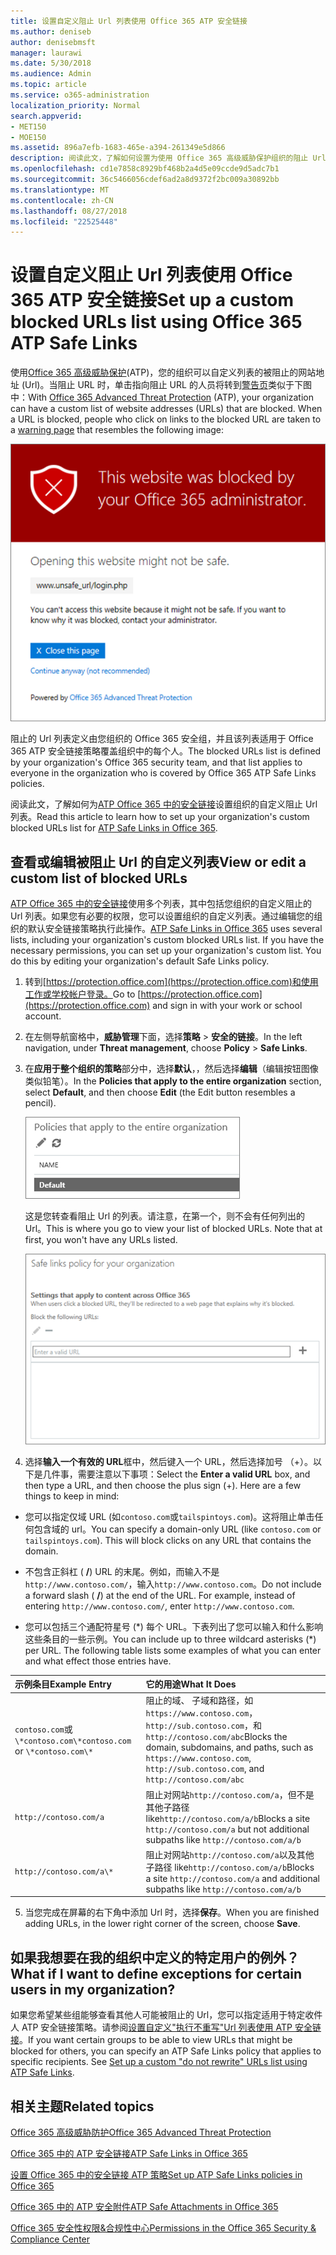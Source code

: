 ```yaml
---
title: 设置自定义阻止 Url 列表使用 Office 365 ATP 安全链接
ms.author: deniseb
author: denisebmsft
manager: laurawi
ms.date: 5/30/2018
ms.audience: Admin
ms.topic: article
ms.service: o365-administration
localization_priority: Normal
search.appverid:
- MET150
- MOE150
ms.assetid: 896a7efb-1683-465e-a394-261349e5d866
description: 阅读此文，了解如何设置为使用 Office 365 高级威胁保护组织的阻止 Url 的列表。阻止的 Url 将适用于电子邮件和根据您 ATP 安全链接策略的 Office 文档。
ms.openlocfilehash: cd1e7858c8929bf468b2a4d5e09ccde9d5adc7b1
ms.sourcegitcommit: 36c5466056cdef6ad2a8d9372f2bc009a30892bb
ms.translationtype: MT
ms.contentlocale: zh-CN
ms.lasthandoff: 08/27/2018
ms.locfileid: "22525448"
---
```

# <a name="set-up-a-custom-blocked-urls-list-using-office-365-atp-safe-links"></a><span data-ttu-id="42819-104">设置自定义阻止 Url 列表使用 Office 365 ATP 安全链接</span><span class="sxs-lookup"><span data-stu-id="42819-104">Set up a custom blocked URLs list using Office 365 ATP Safe Links</span></span>

<span data-ttu-id="42819-p102">使用[Office 365 高级威胁保护](office-365-atp.md)(ATP)，您的组织可以自定义列表的被阻止的网站地址 (Url)。当阻止 URL 时，单击指向阻止 URL 的人员将转到[警告页](atp-safe-links-warning-pages.md)类似于下图中：</span><span class="sxs-lookup"><span data-stu-id="42819-p102">With [Office 365 Advanced Threat Protection](office-365-atp.md) (ATP), your organization can have a custom list of website addresses (URLs) that are blocked. When a URL is blocked, people who click on links to the blocked URL are taken to a [warning page](atp-safe-links-warning-pages.md) that resembles the following image:</span></span> 
  
![阻止此网站](media/6b4bda2d-a1e6-419e-8b10-588e83c3af3f.png)
  
<span data-ttu-id="42819-108">阻止的 Url 列表定义由您组织的 Office 365 安全组，并且该列表适用于 Office 365 ATP 安全链接策略覆盖组织中的每个人。</span><span class="sxs-lookup"><span data-stu-id="42819-108">The blocked URLs list is defined by your organization's Office 365 security team, and that list applies to everyone in the organization who is covered by Office 365 ATP Safe Links policies.</span></span> 
  
<span data-ttu-id="42819-109">阅读此文，了解如何为[ATP Office 365 中的安全链接](atp-safe-links.md)设置组织的自定义阻止 Url 列表。</span><span class="sxs-lookup"><span data-stu-id="42819-109">Read this article to learn how to set up your organization's custom blocked URLs list for [ATP Safe Links in Office 365](atp-safe-links.md).</span></span>
  
## <a name="view-or-edit-a-custom-list-of-blocked-urls"></a><span data-ttu-id="42819-110">查看或编辑被阻止 Url 的自定义列表</span><span class="sxs-lookup"><span data-stu-id="42819-110">View or edit a custom list of blocked URLs</span></span>

<span data-ttu-id="42819-p103">[ATP Office 365 中的安全链接](atp-safe-links.md)使用多个列表，其中包括您组织的自定义阻止的 Url 列表。如果您有必要的权限，您可以设置组织的自定义列表。通过编辑您的组织的默认安全链接策略执行此操作。</span><span class="sxs-lookup"><span data-stu-id="42819-p103">[ATP Safe Links in Office 365](atp-safe-links.md) uses several lists, including your organization's custom blocked URLs list. If you have the necessary permissions, you can set up your organization's custom list. You do this by editing your organization's default Safe Links policy.</span></span>
  
1. <span data-ttu-id="42819-114">转到[https://protection.office.com](https://protection.office.com)和使用工作或学校帐户登录。</span><span class="sxs-lookup"><span data-stu-id="42819-114">Go to [https://protection.office.com](https://protection.office.com) and sign in with your work or school account.</span></span> 
    
2. <span data-ttu-id="42819-115">在左侧导航窗格中，**威胁管理**下面，选择**策略** \> **安全的链接**。</span><span class="sxs-lookup"><span data-stu-id="42819-115">In the left navigation, under **Threat management**, choose **Policy** \> **Safe Links**.</span></span>
    
3. <span data-ttu-id="42819-116">在**应用于整个组织的策略**部分中，选择**默认**，，然后选择**编辑**（编辑按钮图像类似铅笔）。</span><span class="sxs-lookup"><span data-stu-id="42819-116">In the **Policies that apply to the entire organization** section, select **Default**, and then choose **Edit** (the Edit button resembles a pencil).</span></span> 
    
    ![单击编辑来编辑您的安全链接保护的默认策略](media/d08f9615-d947-4033-813a-d310ec2c8cca.png)
  
    <span data-ttu-id="42819-p104">这是您转查看阻止 Url 的列表。请注意，在第一个，则不会有任何列出的 Url。</span><span class="sxs-lookup"><span data-stu-id="42819-p104">This is where you go to view your list of blocked URLs. Note that at first, you won't have any URLs listed.</span></span>
    
    ![阻止 Url 列表是在默认适用于您的整个组织的安全链接策略。](media/575e1449-6191-40ac-b626-030a2fd3fb11.png)
  
4. <span data-ttu-id="42819-p105">选择**输入一个有效的 URL**框中，然后键入一个 URL，然后选择加号 （+）。以下是几件事，需要注意以下事项：</span><span class="sxs-lookup"><span data-stu-id="42819-p105">Select the **Enter a valid URL** box, and then type a URL, and then choose the plus sign (+). Here are a few things to keep in mind:</span></span> 
    
  - <span data-ttu-id="42819-p106">您可以指定仅域 URL (如`contoso.com`或`tailspintoys.com`)。这将阻止单击任何包含域的 url。</span><span class="sxs-lookup"><span data-stu-id="42819-p106">You can specify a domain-only URL (like `contoso.com` or `tailspintoys.com`). This will block clicks on any URL that contains the domain.</span></span>
    
  - <span data-ttu-id="42819-p107">不包含正斜杠 ( **/**) URL 的末尾。例如，而输入不是`http://www.contoso.com/`，输入`http://www.contoso.com`。</span><span class="sxs-lookup"><span data-stu-id="42819-p107">Do not include a forward slash ( **/**) at the end of the URL. For example, instead of entering `http://www.contoso.com/`, enter `http://www.contoso.com`.</span></span>
    
  - <span data-ttu-id="42819-p108">您可以包括三个通配符星号 (\*) 每个 URL。下表列出了您可以输入和什么影响这些条目的一些示例。</span><span class="sxs-lookup"><span data-stu-id="42819-p108">You can include up to three wildcard asterisks (\*) per URL. The following table lists some examples of what you can enter and what effect those entries have.</span></span>
    
|<span data-ttu-id="42819-129">**示例条目**</span><span class="sxs-lookup"><span data-stu-id="42819-129">**Example Entry**</span></span>|<span data-ttu-id="42819-130">**它的用途**</span><span class="sxs-lookup"><span data-stu-id="42819-130">**What It Does**</span></span>|
|:-----|:-----|
|<span data-ttu-id="42819-131">`contoso.com`或`\*contoso.com\*`</span><span class="sxs-lookup"><span data-stu-id="42819-131">`contoso.com` or `\*contoso.com\*`</span></span>  <br/> |<span data-ttu-id="42819-132">阻止的域、 子域和路径，如`https://www.contoso.com`， `http://sub.contoso.com`，和`http://contoso.com/abc`</span><span class="sxs-lookup"><span data-stu-id="42819-132">Blocks the domain, subdomains, and paths, such as `https://www.contoso.com`, `http://sub.contoso.com`, and `http://contoso.com/abc`</span></span>  <br/> |
|`http://contoso.com/a`  <br/> |<span data-ttu-id="42819-133">阻止对网站`http://contoso.com/a`，但不是其他子路径 like`http://contoso.com/a/b`</span><span class="sxs-lookup"><span data-stu-id="42819-133">Blocks a site `http://contoso.com/a` but not additional subpaths like `http://contoso.com/a/b`</span></span>  <br/> |
|`http://contoso.com/a\*`  <br/> |<span data-ttu-id="42819-134">阻止对网站`http://contoso.com/a`以及其他子路径 like`http://contoso.com/a/b`</span><span class="sxs-lookup"><span data-stu-id="42819-134">Blocks a site `http://contoso.com/a` and additional subpaths like `http://contoso.com/a/b`</span></span>  <br/> |
   
5. <span data-ttu-id="42819-135">当您完成在屏幕的右下角中添加 Url 时，选择**保存**。</span><span class="sxs-lookup"><span data-stu-id="42819-135">When you are finished adding URLs, in the lower right corner of the screen, choose **Save**.</span></span>
    
## <a name="what-if-i-want-to-define-exceptions-for-certain-users-in-my-organization"></a><span data-ttu-id="42819-136">如果我想要在我的组织中定义的特定用户的例外？</span><span class="sxs-lookup"><span data-stu-id="42819-136">What if I want to define exceptions for certain users in my organization?</span></span>

<span data-ttu-id="42819-p109">如果您希望某些组能够查看其他人可能被阻止的 Url，您可以指定适用于特定收件人 ATP 安全链接策略。请参阅[设置自定义"执行不重写"Url 列表使用 ATP 安全链接](set-up-a-custom-do-not-rewrite-urls-list-with-atp.md)。</span><span class="sxs-lookup"><span data-stu-id="42819-p109">If you want certain groups to be able to view URLs that might be blocked for others, you can specify an ATP Safe Links policy that applies to specific recipients. See [Set up a custom "do not rewrite" URLs list using ATP Safe Links](set-up-a-custom-do-not-rewrite-urls-list-with-atp.md).</span></span>
  
## <a name="related-topics"></a><span data-ttu-id="42819-139">相关主题</span><span class="sxs-lookup"><span data-stu-id="42819-139">Related topics</span></span>

[<span data-ttu-id="42819-140">Office 365 高级威胁防护</span><span class="sxs-lookup"><span data-stu-id="42819-140">Office 365 Advanced Threat Protection</span></span>](office-365-atp.md)
  
[<span data-ttu-id="42819-141">Office 365 中的 ATP 安全链接</span><span class="sxs-lookup"><span data-stu-id="42819-141">ATP Safe Links in Office 365</span></span>](atp-safe-links.md)
  
[<span data-ttu-id="42819-142">设置 Office 365 中的安全链接 ATP 策略</span><span class="sxs-lookup"><span data-stu-id="42819-142">Set up ATP Safe Links policies in Office 365</span></span>](set-up-atp-safe-links-policies.md)
  
[<span data-ttu-id="42819-143">Office 365 中的 ATP 安全附件</span><span class="sxs-lookup"><span data-stu-id="42819-143">ATP Safe Attachments in Office 365</span></span>](atp-safe-attachments.md)

[<span data-ttu-id="42819-144">Office 365 安全性权限&amp;合规性中心</span><span class="sxs-lookup"><span data-stu-id="42819-144">Permissions in the Office 365 Security &amp; Compliance Center</span></span>](permissions-in-the-security-and-compliance-center.md)
  

